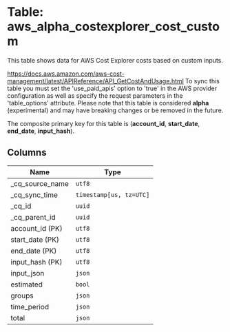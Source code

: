 # Table: aws_alpha_costexplorer_cost_custom

This table shows data for AWS Cost Explorer costs based on custom inputs.

https://docs.aws.amazon.com/aws-cost-management/latest/APIReference/API_GetCostAndUsage.html
To sync this table you must set the 'use_paid_apis' option to 'true' in the AWS provider configuration as well as specify the request parameters in the 'table_options' attribute. 
Please note that this table is considered **alpha** (experimental) and may have breaking changes or be removed in the future.

The composite primary key for this table is (**account_id**, **start_date**, **end_date**, **input_hash**).

## Columns

| Name          | Type          |
| ------------- | ------------- |
|_cq_source_name|`utf8`|
|_cq_sync_time|`timestamp[us, tz=UTC]`|
|_cq_id|`uuid`|
|_cq_parent_id|`uuid`|
|account_id (PK)|`utf8`|
|start_date (PK)|`utf8`|
|end_date (PK)|`utf8`|
|input_hash (PK)|`utf8`|
|input_json|`json`|
|estimated|`bool`|
|groups|`json`|
|time_period|`json`|
|total|`json`|